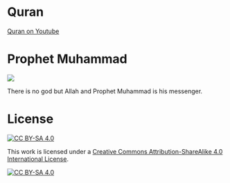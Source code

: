# Quran #
[Quran on Youtube](https://www.youtube.com/playlist?list=PLjUN9fILcICpbC9s5wKY1t3IrT0rlGhcU)

# Prophet Muhammad #
![](prophetmuhammad.web)

There is no god but Allah and Prophet Muhammad is his messenger.

# License #
[![CC BY-SA 4.0][cc-by-sa-shield]][cc-by-sa]

This work is licensed under a
[Creative Commons Attribution-ShareAlike 4.0 International License][cc-by-sa].

[![CC BY-SA 4.0][cc-by-sa-image]][cc-by-sa]

[cc-by-sa]: http://creativecommons.org/licenses/by-sa/4.0/
[cc-by-sa-image]: https://licensebuttons.net/l/by-sa/4.0/88x31.png
[cc-by-sa-shield]: https://img.shields.io/badge/License-CC%20BY--SA%204.0-lightgrey.svg
